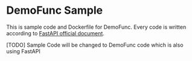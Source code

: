 # DemoFunc Sample

This is sample code and Dockerfile for DemoFunc.
Every code is written according to [FastAPI official document](https://fastapi.tiangolo.com/deployment/docker/).

[TODO] Sample Code will be changed to DemoFunc code which is also using FastAPI
